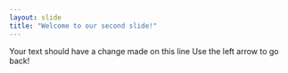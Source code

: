 ```yaml
---
layout: slide
title: "Welcome to our second slide!"
---
```

Your text should have a change made on this line
Use the left arrow to go back!
